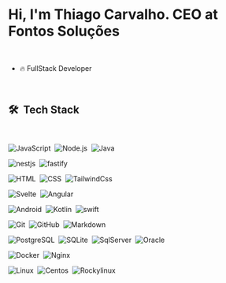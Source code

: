 <!-- <img align="right" height="590em" src="https://raw.githubusercontent.com/gist/thalef/618ef18e3bbb7cdfd200f3a4fc1aabc6/raw/201d47c76006c99fe0dc55ea92e76bdca5537f08/githubcard.svg"/> -->
<h1 align="left">Hi, I'm Thiago Carvalho. CEO at Fontos Soluções</h1>
<!-- <p align="left"> <img src="https://komarev.com/ghpvc/?username=thalef&color=yellow" alt="Profile views" /> </p> -->
<br>

- 🔥 FullStack Developer

<br>

## 🛠 &nbsp;Tech Stack

<br>

![JavaScript](https://img.shields.io/badge/-JavaScript-05122A?style=flat&logo=javascript)&nbsp;
![Node.js](https://img.shields.io/badge/-Node.js-05122A?style=flat&logo=node.js)&nbsp;
![Java](https://img.shields.io/badge/-Java-05122A?style=flat&logo=Java)&nbsp;

![nestjs](https://img.shields.io/badge/-Nestjs-05122A?style=flat&logo=nestjs)&nbsp;
![fastify](https://img.shields.io/badge/-Fastify-05122A?style=flat&logo=fastify)&nbsp;

![HTML](https://img.shields.io/badge/-HTML-05122A?style=flat&logo=HTML5)&nbsp;
![CSS](https://img.shields.io/badge/-CSS-05122A?style=flat&logo=CSS3&logoColor=1572B6)&nbsp;
![TailwindCss](https://img.shields.io/badge/-Tailwindcss-05122A?style=flat&logo=tailwindcss&logoColor=1572B6)&nbsp;

![Svelte](https://img.shields.io/badge/-Svelte-05122A?style=flat&logo=svelte)&nbsp;
![Angular](https://img.shields.io/badge/-Angular-05122A?style=flat&logo=angular)&nbsp;

![Android](https://img.shields.io/badge/-Android-05122A?style=flat&logo=android)&nbsp;
![Kotlin](https://img.shields.io/badge/-Kotlin-05122A?style=flat&logo=kotlin)&nbsp;
![swift](https://img.shields.io/badge/-Swift-05122A?style=flat&logo=swift)&nbsp;

![Git](https://img.shields.io/badge/-Git-05122A?style=flat&logo=git)&nbsp;
![GitHub](https://img.shields.io/badge/-GitHub-05122A?style=flat&logo=github)&nbsp;
![Markdown](https://img.shields.io/badge/-Markdown-05122A?style=flat&logo=markdown)&nbsp;

![PostgreSQL](https://img.shields.io/badge/-PostgreSQL-05122A?style=flat&logo=postgresql)&nbsp;
![SQLite](https://img.shields.io/badge/-SQLite-05122A?style=flat&logo=sqlite)&nbsp;
![SqlServer](https://img.shields.io/badge/-SqlServer-05122A?style=flat&logo=microsoftsqlserver)&nbsp;
![Oracle](https://img.shields.io/badge/-Oracle-05122A?style=flat&logo=oracle)&nbsp;

![Docker](https://img.shields.io/badge/-Docker-05122A?style=flat&logo=docker)&nbsp;
![Nginx](https://img.shields.io/badge/-Nginx-05122A?style=flat&logo=nginx)&nbsp;

![Linux](https://img.shields.io/badge/-Linux-05122A?style=flat&logo=linux)&nbsp;
![Centos](https://img.shields.io/badge/-Centos-05122A?style=flat&logo=centos)&nbsp;
![Rockylinux](https://img.shields.io/badge/-Rockylinux-05122A?style=flat&logo=rockylinux)&nbsp;





<!-- <br><br> -->

<!-- ## ⚙️ &nbsp;GitHub Analytics

<p align="left">
<img width="530em" src="https://github-readme-stats.vercel.app/api?username=thalef&show_icons=true&theme=vision-friendly-dark" alt="thalef's stats"/>
<img width="530em" src="https://github-readme-stats.vercel.app/api/top-langs/?username=thalef&layout=compact&theme=vision-friendly-dark" alt="thalef's most languages"/>
</p> -->

<br><br>
<!-- 
## Social links 
<p align="left" style="background:yellow">
<a href="https://twitter.com/thalef_carvalho" target="_blank">
 Twitter
</a>
<a href="https://linkedin.com/in/thiago-carvalho-308076205" target="_blank">
  <img align="center" src="https://img.shields.io/badge/-maykbrito-05122A?style=flat&logo=linkedin" alt="linkedin"/>
</a>
</p> -->
